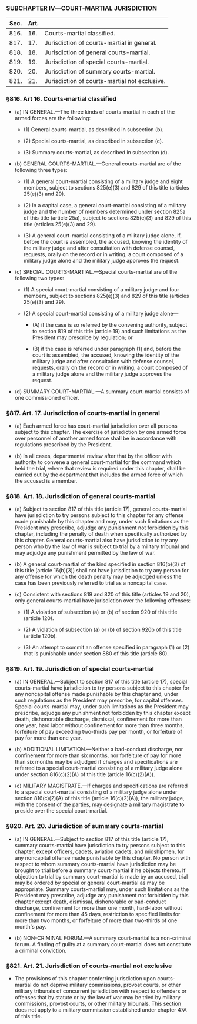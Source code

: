 ### SUBCHAPTER IV—COURT-MARTIAL JURISDICTION
| Sec. | Art. | &nbsp; |
| --- | --- | --- |
| 816. | 16. | Courts-martial classified. |
| 817. | 17. | Jurisdiction of courts-martial in general. |
| 818. | 18. | Jurisdiction of general courts-martial. |
| 819. | 19. | Jurisdiction of special courts-martial. |
| 820. | 20. | Jurisdiction of summary courts-martial. |
| 821. | 21. | Jurisdiction of courts-martial not exclusive. |

### §816. Art 16. Courts-martial classified
* (a) IN GENERAL.—The three kinds of courts-martial in each of the armed forces are the following:

  * (1) General courts-martial, as described in subsection (b).

  * (2) Special courts-martial, as described in subsection (c).

  * (3) Summary courts-martial, as described in subsection (d).


* (b) GENERAL COURTS-MARTIAL.—General courts-martial are of the following three types:

  * (1) A general court-martial consisting of a military judge and eight members, subject to sections 825(e)(3) and 829 of this title (articles 25(e)(3) and 29).

  * (2) In a capital case, a general court-martial consisting of a military judge and the number of members determined under section 825a of this title (article 25a), subject to sections 825(e)(3) and 829 of this title (articles 25(e)(3) and 29).

  * (3) A general court-martial consisting of a military judge alone, if, before the court is assembled, the accused, knowing the identity of the military judge and after consultation with defense counsel, requests, orally on the record or in writing, a court composed of a military judge alone and the military judge approves the request.


* (c) SPECIAL COURTS-MARTIAL.—Special courts-martial are of the following two types:

  * (1) A special court-martial consisting of a military judge and four members, subject to sections 825(e)(3) and 829 of this title (articles 25(e)(3) and 29).

  * (2) A special court-martial consisting of a military judge alone—

    * (A) if the case is so referred by the convening authority, subject to section 819 of this title (article 19) and such limitations as the President may prescribe by regulation; or

    * (B) if the case is referred under paragraph (1) and, before the court is assembled, the accused, knowing the identity of the military judge and after consultation with defense counsel, requests, orally on the record or in writing, a court composed of a military judge alone and the military judge approves the request.


* (d) SUMMARY COURT-MARTIAL.—A summary court-martial consists of one commissioned officer.

### §817. Art. 17. Jurisdiction of courts-martial in general
* (a) Each armed force has court-martial jurisdiction over all persons subject to this chapter. The exercise of jurisdiction by one armed force over personnel of another armed force shall be in accordance with regulations prescribed by the President.

* (b) In all cases, departmental review after that by the officer with authority to convene a general court-martial for the command which held the trial, where that review is required under this chapter, shall be carried out by the department that includes the armed force of which the accused is a member.

### §818. Art. 18. Jurisdiction of general courts-martial
* (a) Subject to section 817 of this title (article 17), general courts-martial have jurisdiction to try persons subject to this chapter for any offense made punishable by this chapter and may, under such limitations as the President may prescribe, adjudge any punishment not forbidden by this chapter, including the penalty of death when specifically authorized by this chapter. General courts-martial also have jurisdiction to try any person who by the law of war is subject to trial by a military tribunal and may adjudge any punishment permitted by the law of war.

* (b) A general court-martial of the kind specified in section 816(b)(3) of this title (article 16(b)(3)) shall not have jurisdiction to try any person for any offense for which the death penalty may be adjudged unless the case has been previously referred to trial as a noncapital case.

* (c) Consistent with sections 819 and 820 of this title (articles 19 and 20), only general courts-martial have jurisdiction over the following offenses:

  * (1) A violation of subsection (a) or (b) of section 920 of this title (article 120).

  * (2) A violation of subsection (a) or (b) of section 920b of this title (article 120b).

  * (3) An attempt to commit an offense specified in paragraph (1) or (2) that is punishable under section 880 of this title (article 80).

### §819. Art. 19. Jurisdiction of special courts-martial
* (a) IN GENERAL.—Subject to section 817 of this title (article 17), special courts-martial have jurisdiction to try persons subject to this chapter for any noncapital offense made punishable by this chapter and, under such regulations as the President may prescribe, for capital offenses. Special courts-martial may, under such limitations as the President may prescribe, adjudge any punishment not forbidden by this chapter except death, dishonorable discharge, dismissal, confinement for more than one year, hard labor without confinement for more than three months, forfeiture of pay exceeding two-thirds pay per month, or forfeiture of pay for more than one year.

* (b) ADDITIONAL LIMITATION.—Neither a bad-conduct discharge, nor confinement for more than six months, nor forfeiture of pay for more than six months may be adjudged if charges and specifications are referred to a special court-martial consisting of a military judge alone under section 816(c)(2)(A) of this title (article 16(c)(2)(A)).

* (c) MILITARY MAGISTRATE.—If charges and specifications are referred to a special court-martial consisting of a military judge alone under section 816(c)(2)(A) of this title (article 16(c)(2)(A)), the military judge, with the consent of the parties, may designate a military magistrate to preside over the special court-martial.

### §820. Art. 20. Jurisdiction of summary courts-martial
* (a) IN GENERAL.—Subject to section 817 of this title (article 17), summary courts-martial have jurisdiction to try persons subject to this chapter, except officers, cadets, aviation cadets, and midshipmen, for any noncapital offense made punishable by this chapter. No person with respect to whom summary courts-martial have jurisdiction may be brought to trial before a summary court-martial if he objects thereto. If objection to trial by summary court-martial is made by an accused, trial may be ordered by special or general court-martial as may be appropriate. Summary courts-martial may, under such limitations as the President may prescribe, adjudge any punishment not forbidden by this chapter except death, dismissal, dishonorable or bad-conduct discharge, confinement for more than one month, hard-labor without confinement for more than 45 days, restriction to specified limits for more than two months, or forfeiture of more than two-thirds of one month's pay.

* (b) NON-CRIMINAL FORUM.—A summary court-martial is a non-criminal forum. A finding of guilty at a summary court-martial does not constitute a criminal conviction.

### §821. Art. 21. Jurisdiction of courts-martial not exclusive
* The provisions of this chapter conferring jurisdiction upon courts-martial do not deprive military commissions, provost courts, or other military tribunals of concurrent jurisdiction with respect to offenders or offenses that by statute or by the law of war may be tried by military commissions, provost courts, or other military tribunals. This section does not apply to a military commission established under chapter 47A of this title.